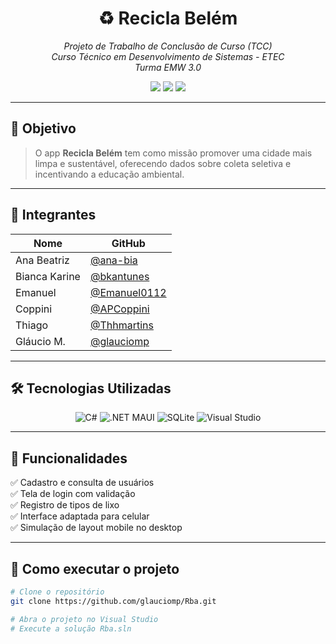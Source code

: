 <h1 align="center">♻️ Recicla Belém</h1>

<p align="center">
  <em>Projeto de Trabalho de Conclusão de Curso (TCC)<br>
  Curso Técnico em Desenvolvimento de Sistemas - ETEC<br>
  Turma EMW 3.0</em>
</p>

<p align="center">
  <img src="https://img.shields.io/github/repo-size/glauciomp/Rba?style=for-the-badge" />
  <img src="https://img.shields.io/github/last-commit/glauciomp/Rba?style=for-the-badge" />
  <img src="https://img.shields.io/github/languages/top/glauciomp/Rba?style=for-the-badge" />
</p>

---

## 🌱 Objetivo

> O app **Recicla Belém** tem como missão promover uma cidade mais limpa e sustentável, oferecendo dados sobre coleta seletiva e incentivando a educação ambiental.

---

## 👥 Integrantes

| Nome           | GitHub         |
|----------------|----------------|
| Ana Beatriz    | [@ana-bia](https://github.com/ana-bia) |
| Bianca Karine  | [@bkantunes](https://github.com/bkantunes) |
| Emanuel        | [@Emanuel0112](https://github.com/Emanuel0112) |
| Coppini        | [@APCoppini](https://github.com/APCoppini) |
| Thiago         | [@Thhmartins](https://github.com/Thhmartins)  |
| Gláucio M.     | [@glauciomp](https://github.com/glauciomp) |

---

## 🛠️ Tecnologias Utilizadas

<div align="center">

![C#](https://img.shields.io/badge/C%23-239120?style=for-the-badge&logo=c-sharp&logoColor=white)
![.NET MAUI](https://img.shields.io/badge/.NET_MAUI-512BD4?style=for-the-badge&logo=dotnet&logoColor=white)
![SQLite](https://img.shields.io/badge/SQLite-07405E?style=for-the-badge&logo=sqlite&logoColor=white)
![Visual Studio](https://img.shields.io/badge/Visual_Studio-5C2D91?style=for-the-badge&logo=visual-studio&logoColor=white)

</div>

---

## 📱 Funcionalidades

✅ Cadastro e consulta de usuários  
✅ Tela de login com validação  
✅ Registro de tipos de lixo  
✅ Interface adaptada para celular  
✅ Simulação de layout mobile no desktop  

---

## 🚀 Como executar o projeto

```bash
# Clone o repositório
git clone https://github.com/glauciomp/Rba.git

# Abra o projeto no Visual Studio
# Execute a solução Rba.sln
